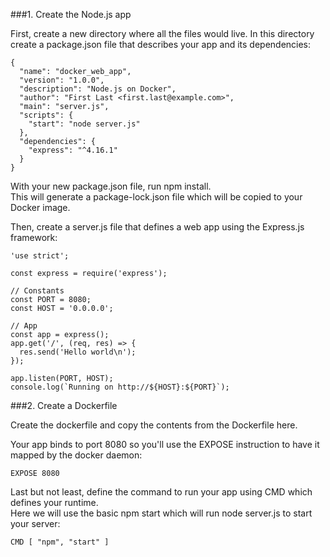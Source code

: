 ###1. Create the Node.js app

First, create a new directory where all the files would live.
In this directory create a package.json file that describes your app and its dependencies:

```
{
  "name": "docker_web_app",
  "version": "1.0.0",
  "description": "Node.js on Docker",
  "author": "First Last <first.last@example.com>",
  "main": "server.js",
  "scripts": {
    "start": "node server.js"
  },
  "dependencies": {
    "express": "^4.16.1"
  }
}
```
With your new package.json file, run npm install.<br/>
This will generate a package-lock.json file which will be copied to your Docker image. <br/>

Then, create a server.js file that defines a web app using the Express.js framework:

```
'use strict';

const express = require('express');

// Constants
const PORT = 8080;
const HOST = '0.0.0.0';

// App
const app = express();
app.get('/', (req, res) => {
  res.send('Hello world\n');
});

app.listen(PORT, HOST);
console.log(`Running on http://${HOST}:${PORT}`);
```

###2. Create a Dockerfile

Create the dockerfile and copy the contents from the Dockerfile here.<br/>

Your app binds to port 8080 so you'll use the EXPOSE instruction to have it<br/>
mapped by the docker daemon:

```
EXPOSE 8080
```

Last but not least, define the command to run your app using CMD which defines your runtime.<br/>
Here we will use the basic npm start which will run node server.js to start your server:

```
CMD [ "npm", "start" ]
```
